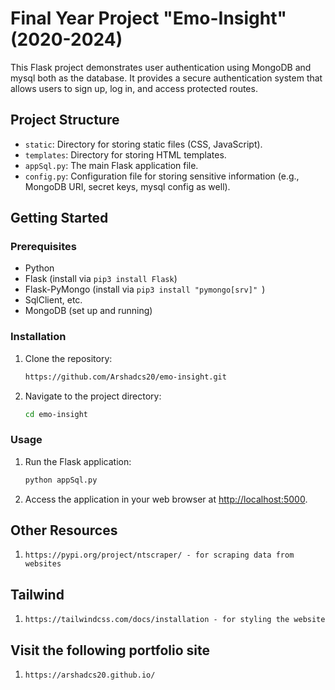 # Final Year Project "Emo-Insight" (2020-2024)

This Flask project demonstrates user authentication using MongoDB and mysql both as the database. It provides a secure authentication system that allows users to sign up, log in, and access protected routes.

## Project Structure

- `static`: Directory for storing static files (CSS, JavaScript).
- `templates`: Directory for storing HTML templates.
- `appSql.py`: The main Flask application file.
- `config.py`: Configuration file for storing sensitive information (e.g., MongoDB URI, secret keys, mysql config as well).

## Getting Started

### Prerequisites

- Python
- Flask (install via `pip3 install Flask`)
- Flask-PyMongo (install via `pip3 install "pymongo[srv]" `)
- SqlClient, etc.
- MongoDB (set up and running)

### Installation

1. Clone the repository:

   ```bash
   https://github.com/Arshadcs20/emo-insight.git
   ```

2. Navigate to the project directory:

   ```bash
   cd emo-insight
   ```

### Usage

<!-- 1. Configure MongoDB URI in the `config.py` file:

   ```python
   MONGO_URI = "your url from Atlas"
   ``` -->

1. Run the Flask application:

   ```bash
   python appSql.py
   ```

2. Access the application in your web browser at [http://localhost:5000](http://localhost:5000).

## Other Resources

1. `https://pypi.org/project/ntscraper/ - for scraping data from websites`

## Tailwind
1. `https://tailwindcss.com/docs/installation - for styling the website`

## Visit the following portfolio site
1. `https://arshadcs20.github.io/`
